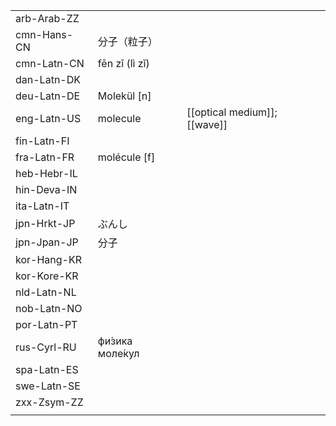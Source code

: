 | | | |
|-|-|-|
| arb-Arab-ZZ |  |  |
| cmn-Hans-CN | 分子（粒子） |  |
| cmn-Latn-CN | fēn zǐ (lì zǐ) |  |
| dan-Latn-DK |  |  |
| deu-Latn-DE | Molekül [n] |  |
| eng-Latn-US | molecule | [[optical medium]]; [[wave]] |
| fin-Latn-FI |  |  |
| fra-Latn-FR | molécule [f] |  |
| heb-Hebr-IL |  |  |
| hin-Deva-IN |  |  |
| ita-Latn-IT |  |  |
| jpn-Hrkt-JP | ぶんし |  |
| jpn-Jpan-JP | 分子 |  |
| kor-Hang-KR |  |  |
| kor-Kore-KR |  |  |
| nld-Latn-NL |  |  |
| nob-Latn-NO |  |  |
| por-Latn-PT |  |  |
| rus-Cyrl-RU | фи́зика моле́кул |  |
| spa-Latn-ES |  |  |
| swe-Latn-SE |  |  |
| zxx-Zsym-ZZ |  |  |
|  |  |  |